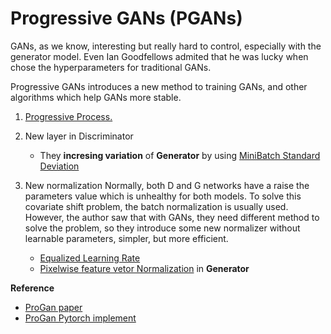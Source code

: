 # Progressive GANs (PGANs)

GANs, as we know, interesting but really hard to control, especially with the generator model. Even Ian Goodfellows admited that he was lucky when chose the hyperparameters for traditional GANs. 

Progressive GANs introduces a new method to training GANs, and other algorithms which help GANs more stable.

1. [Progressive Process.](./Progressive.md)
2. New layer in Discriminator
   * They **incresing variation** of **Generator** by using [MiniBatch Standard Deviation](MinibatchStandardDeviation.md)
3. New normalization
   Normally, both D and G networks have a raise the parameters value which is unhealthy for both models. To solve this covariate shift problem, the batch normalization is usually used. However, the author saw that with GANs, they need different method to solve the problem, so they introduce some new normalizer without learnable parameters, simpler, but more efficient.

   * [Equalized Learning Rate](equalizedLR.md)
   * [Pixelwise feature vetor Normalization](PixelNorm.md) in **Generator**  



**Reference**
* [ProGan paper](https://arxiv.org/abs/1710.10196)
* [ProGan Pytorch implement](https://github.com/nashory/pggan-pytorch)